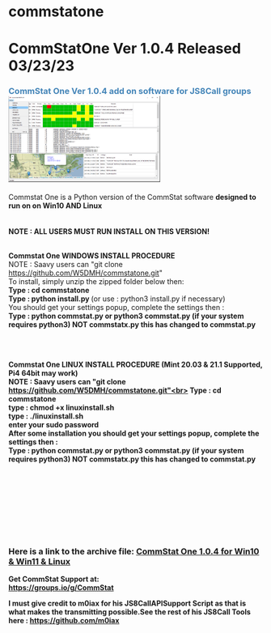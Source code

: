 # commstatone
 # CommStatOne Ver 1.0.4 Released 03/23/23
<h3 style="color: #4485b8;">CommStat One Ver 1.0.4 add on software for JS8Call groups&nbsp;&nbsp;<img src="https://github.com/W5DMH/CommStatX/blob/main/CommStatXBeta.png?raw=true" alt="CommStat One Ver 1.0.4" width="300" height="170" /></h3>

Commstat One is a Python version of the CommStat software <b>designed to run on on Win10 AND Linux</b><br>
<br><br>
<b>NOTE : ALL USERS MUST RUN INSTALL ON THIS VERSION!<br></b>
<br>

<b>Commstat One WINDOWS INSTALL PROCEDURE</B>
<br>
NOTE : Saavy users can "git clone https://github.com/W5DMH/commstatone.git"
<br>
 To install, simply unzip the zipped folder below then: <br>
 <b>Type : cd commstatone <br>
  Type : python install.py </b> (or use : python3 install.py  if necessary) <br>
 You should get your settings popup, complete the settings then :<br>
 <b>Type : python commstat.py    or    python3 commstat.py (if your system requires python3) <b> NOT commstatx.py this has changed to commstat.py</b> 

<br>
 <br>
 
<b>Commstat One LINUX INSTALL PROCEDURE (Mint 20.03 & 21.1 Supported, Pi4 64bit may work)</B><br>
NOTE : Saavy users can "git clone https://github.com/W5DMH/commstatone.git"<br>
 <b>Type : cd commstatone <br>
 type : chmod +x linuxinstall.sh <br>
 type : ./linuxinstall.sh <br>
 enter your sudo password <br>
 After some installation you should get your settings popup, complete the settings then :<br>
 <b>Type : python commstat.py    or    python3 commstat.py (if your system requires python3) <b> NOT commstatx.py this has changed to commstat.py</b> 

<br><br><br>
=======
 
<h3>Here is a link to the archive file:&nbsp;<a href="https://github.com/W5DMH/commstatone/raw/main/commstatone.zip" target="_blank" rel="noopener">CommStat One 1.0.4 for Win10 & Win11 & Linux </a></h3>





Get CommStat Support at: <br>
https://groups.io/g/CommStat

I must give credit to m0iax for his JS8CallAPISupport Script as that is what makes the transmitting possible.See the rest of his JS8Call Tools here : https://github.com/m0iax
<br>

